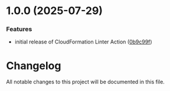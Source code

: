 # 1.0.0 (2025-07-29)


### Features

* initial release of CloudFormation Linter Action ([0b9c99f](https://github.com/subhamay-bhattacharyya-gha/cfn-lint-action/commit/0b9c99f623fc94cee6790c5b14cd601b95c44634))

# Changelog

All notable changes to this project will be documented in this file.
